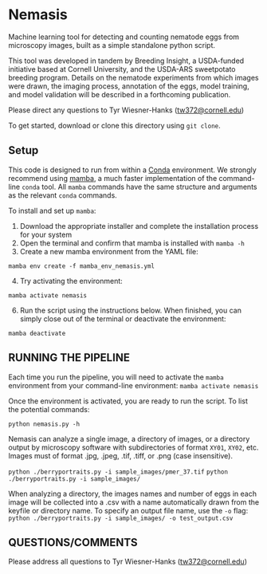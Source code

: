 # Nemasis
Machine learning tool for detecting and counting nematode eggs from microscopy images, built as a simple standalone python script.

This tool was developed in tandem by Breeding Insight, a USDA-funded initiative based at Cornell University, and the USDA-ARS sweetpotato breeding program. Details on the nematode experiments from which images were drawn, the imaging process, annotation of the eggs, model training, and model validation will be described in a forthcoming publication.

Please direct any questions to Tyr Wiesner-Hanks ([tw372@cornell.edu](mailto:tw372@cornell.edu))

To get started, download or clone this directory using `git clone`.

## Setup
This code is designed to run from within a [Conda](https://anaconda.org/anaconda/conda) environment. We strongly recommend using [mamba](https://mamba.readthedocs.io/), a much faster implementation of the command-line `conda` tool. All `mamba` commands have the same structure and arguments as the relevant `conda` commands.

To install and set up `mamba`:
1. Download the appropriate installer and complete the installation process for your system
2. Open the terminal and confirm that mamba is installed with `mamba -h`
3. Create a new mamba environment from the YAML file:
   
`mamba env create -f mamba_env_nemasis.yml`

4. Try activating the environment:

`mamba activate nemasis`

6. Run the script using the instructions below. When finished, you can simply close out of the terminal or deactivate the environment:

`mamba deactivate`


## RUNNING THE PIPELINE
Each time you run the pipeline, you will need to activate the `mamba` environment from your command-line environment:
`mamba activate nemasis`

Once the environment is activated, you are ready to run the script. To list the potential commands:

`python nemasis.py -h`

Nemasis can analyze a single image, a directory of images, or a directory output by microscopy software with subdirectories of format `XY01`, `XY02`, etc. Images must of format .jpg, .jpeg, .tif, .tiff, or .png (case insensitive).

`python ./berryportraits.py -i sample_images/pmer_37.tif`
`python ./berryportraits.py -i sample_images/`

When analyzing a directory, the images names and number of eggs in each image will be collected into a .csv with a name automatically drawn from the keyfile or directory name. To specify an output file name, use the `-o` flag:
`python ./berryportraits.py -i sample_images/ -o test_output.csv`

## QUESTIONS/COMMENTS  
Please address all questions to Tyr Wiesner-Hanks ([tw372@cornell.edu](mailto:tw372@cornell.edu))


